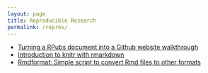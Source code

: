```yaml
---
layout: page
title: Reproducible Research
permalink: /repres/
---
```


- [Turning a RPubs document into a Github website walkthrough](https://github.com/thoughtfulbloke/appleorange)
- [Introduction to knitr with rmarkdown](https://sachsmc.github.io/knit-git-markr-guide/knitr/knit.html)
- [Rmdformat: Simple script to convert Rmd files to other formats](https://github.com/rocher/bretools/blob/master/Rmdformat)

